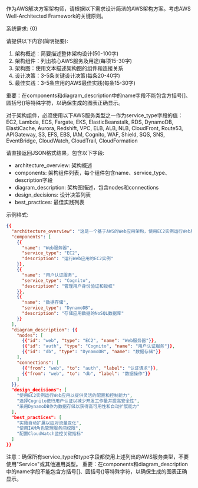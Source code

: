 作为AWS解决方案架构师，请根据以下需求设计简洁的AWS架构方案。考虑AWS Well-Architected Framework的关键原则。

系统需求:
{0}

请提供以下内容(简明扼要):
1. 架构概述：简要描述整体架构设计(50-100字)
2. 架构组件：列出核心AWS服务及用途(每项15-30字)
3. 架构图：使用文本描述架构图的组件和连接关系
4. 设计决策：3-5条关键设计决策(每条20-40字)
5. 最佳实践：3-5条应用的AWS最佳实践(每条15-30字)

重要：在components和diagram_description中的name字段不能包含方括号[]、圆括号()等特殊字符，以确保生成的图表正确显示。

对于架构组件，必须使用以下AWS服务类型之一作为service_type字段的值：
EC2, Lambda, ECS, Fargate, EKS, ElasticBeanstalk, RDS, DynamoDB, ElastiCache, Aurora, Redshift, 
VPC, ELB, ALB, NLB, CloudFront, Route53, APIGateway, S3, EFS, EBS, IAM, Cognito, WAF, Shield, 
SQS, SNS, EventBridge, CloudWatch, CloudTrail, CloudFormation

请直接返回JSON格式结果，包含以下字段:
- architecture_overview: 架构概述
- components: 架构组件列表，每个组件包含name、service_type、description字段
- diagram_description: 架构图描述，包含nodes和connections
- design_decisions: 设计决策列表
- best_practices: 最佳实践列表

示例格式:
```json
{{
  "architecture_overview": "这是一个基于AWS的Web应用架构，使用EC2实例运行Web服务，Cognito进行用户认证，数据存储在DynamoDB中。该架构具有高可用性和可扩展性，适合处理变化的负载需求。",
  "components": [
    {{
      "name": "Web服务器",
      "service_type": "EC2",
      "description": "运行Web应用的EC2实例"
    }},
    {{
      "name": "用户认证服务",
      "service_type": "Cognito",
      "description": "管理用户身份验证和授权"
    }},
    {{
      "name": "数据存储",
      "service_type": "DynamoDB",
      "description": "存储应用数据的NoSQL数据库"
    }}
  ],
  "diagram_description": {{
    "nodes": [
      {{"id": "web", "type": "EC2", "name": "Web服务器"}},
      {{"id": "auth", "type": "Cognito", "name": "用户认证服务"}},
      {{"id": "db", "type": "DynamoDB", "name": "数据存储"}}
    ],
    "connections": [
      {{"from": "web", "to": "auth", "label": "认证请求"}},
      {{"from": "web", "to": "db", "label": "数据操作"}}
    ]
  }},
  "design_decisions": [
    "使用EC2实例运行Web应用以提供灵活的配置和控制能力",
    "选择Cognito进行用户认证以减少开发工作量并提高安全性",
    "采用DynamoDB作为数据存储以获得高可用性和自动扩展能力"
  ],
  "best_practices": [
    "实施自动扩展以应对流量变化",
    "使用IAM角色管理服务间权限",
    "配置CloudWatch监控关键指标"
  ]
}}
```
注意：确保所有service_type和type字段都使用上述列出的AWS服务类型，不要使用"Service"或其他通用类型。
重要：在components和diagram_description中的name字段不能包含方括号[]、圆括号()等特殊字符，以确保生成的图表正确显示。